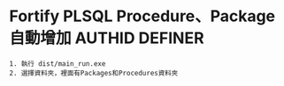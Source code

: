 # Fortify PLSQL Procedure、Package 自動增加 AUTHID DEFINER

```
1. 執行 dist/main_run.exe
2. 選擇資料夾，裡面有Packages和Procedures資料夾
```
